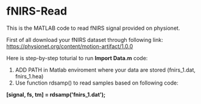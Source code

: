 # fNIRS-Read
This is the MATLAB code to read fNIRS signal provided on physionet.

First of all download your fNIRS dataset through following link: <https://physionet.org/content/motion-artifact/1.0.0>


Here is step-by-step toturial to run **Import Data.m** code:

1. ADD PATH in Matlab enviroment where your data are stored (fnirs_1.dat, fnirs_1.hea)
2. Use function rdsamp() to read samples based on following code: 

**[signal, fs, tm] = rdsamp('fnirs_1.dat');**



            
         
 
